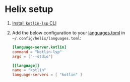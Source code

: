 # Helix setup

1. [Install `kotlin-lsp` CLI](../README.md#install-kotlin-lsp-cli)
2. Add the below configuration to your [languages.toml](https://docs.helix-editor.com/languages.html) in `~/.config/helix/languages.toml`:

    ```toml
    [language-server.kotlin]
    command = "kotlin-lsp"
    args = ["--stdio"]
    
    [[language]]
    name = "kotlin"
    language-servers = [ "kotlin" ]
    ```
  
